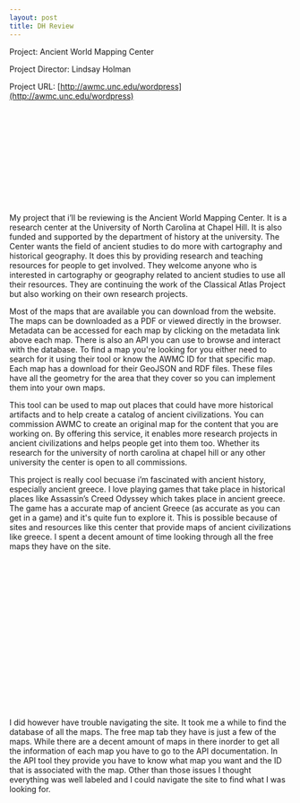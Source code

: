 ```yaml
---
layout: post
title: DH Review
---
```


Project: Ancient World Mapping Center

Project Director: Lindsay Holman

Project URL: [http://awmc.unc.edu/wordpress](http://awmc.unc.edu/wordpress)

<embed type="image/jpg" src="/images/logo-awmc.jpg" width="169" height="172">

My project that i’ll be reviewing is the Ancient World Mapping Center.  It is a research center at the University of North Carolina at Chapel Hill.  It is also funded and supported by the department of history at the university.   The Center wants the field of ancient studies to do more with cartography and historical geography.  It does this by providing research and teaching resources for people to get involved.  They welcome anyone who is interested in cartography or geography related to ancient studies to use all their resources.  They are continuing the work of the Classical Atlas Project but also working on their own research projects. 

 Most of the maps that are available you can download from the website.  The maps can be downloaded as a PDF or viewed directly in the browser.  Metadata can be accessed for each map by clicking on the metadata link above each map.  There is also an API you can use to browse and interact with the database.  To find a map you're looking for you either need to search for it using their tool or know the AWMC ID for that specific map.  Each map has a download for their GeoJSON and RDF files.  These files have all the geometry for the area that they cover so you can implement them into your own maps.  
 
 This tool can be used to map out places that could have more historical artifacts and to help create a catalog of ancient civilizations. You can commission AWMC to create an original map for the content that you are working on.  By offering this service, it enables more research projects in ancient civilizations and helps people get into them too.  Whether its research for the university of north carolina at chapel hill or any other university the center is open to all commissions.  
 
This project is really cool becuase i’m fascinated with ancient history, especially ancient greece.  I love playing games that take place in historical places like Assassin’s Creed Odyssey which takes place in ancient greece.  The game has a  accurate map of ancient Greece (as accurate as you can get in a game) and it's quite fun to explore it.  This is possible because of sites and resources like this center that provide maps of ancient civilizations like greece.  I spent a decent amount of time looking through all the free maps they have on the site.

<embed type="image/png" src="/images/ancient-greece.png" width="345" height="269">
 
 I did however have trouble navigating the site.  It took me a while to find the database of all the maps.  The free map tab they have is just a few of the maps. While there are a decent amount of maps in there inorder to get all the information of each map you have to go to the API documentation.  In the API tool they provide you have to know what map you want and the ID that is associated with the map.  Other than those issues I thought everything was well labeled and I could navigate the site to find what I was looking for.  
 
 
